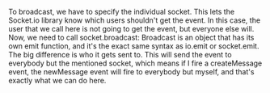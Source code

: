 To broadcast, we have to specify the individual socket. This lets the Socket.io library know which users shouldn't get the event. In this case, the user that we call here is not going to get the event, but everyone else will. Now, we need to call socket.broadcast:
Broadcast is an object that has its own emit function, and it's the exact same syntax as io.emit or socket.emit. The big difference is who it gets sent to. This will send the event to everybody but the mentioned socket, which means if I fire a createMessage event, the newMessage event will fire to everybody but myself, and that's exactly what we can do here.
